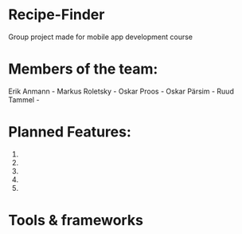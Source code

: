 # Recipe-Finder
Group project made for mobile app development course

# Members of the team:
Erik Anmann - 
Markus Roletsky -
Oskar Proos -
Oskar Pärsim - 
Ruud Tammel - 

# Planned Features:
1) 
2)
3)
4)
5)

# Tools & frameworks
